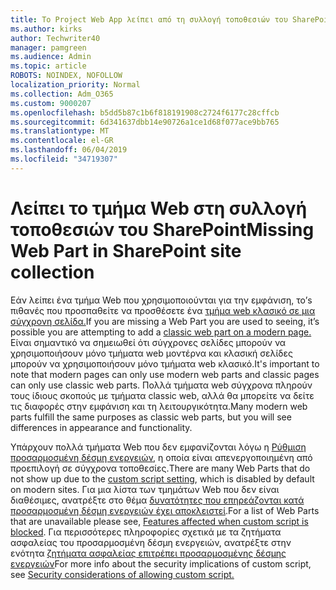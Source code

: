 ```yaml
---
title: Το Project Web App λείπει από τη συλλογή τοποθεσιών του SharePoint
ms.author: kirks
author: Techwriter40
manager: pamgreen
ms.audience: Admin
ms.topic: article
ROBOTS: NOINDEX, NOFOLLOW
localization_priority: Normal
ms.collection: Adm_O365
ms.custom: 9000207
ms.openlocfilehash: b5dd5b87c1b6f818191908c2724f6177c28cffcb
ms.sourcegitcommit: 6d341637dbb14e90726a1ce1d68f077ace9bb765
ms.translationtype: MT
ms.contentlocale: el-GR
ms.lasthandoff: 06/04/2019
ms.locfileid: "34719307"
---
```

# <a name="missing-web-part-in-sharepoint-site-collection"></a><span data-ttu-id="7d5c9-102">Λείπει το τμήμα Web στη συλλογή τοποθεσιών του SharePoint</span><span class="sxs-lookup"><span data-stu-id="7d5c9-102">Missing Web Part in SharePoint site collection</span></span>

<p><span data-ttu-id="7d5c9-103">Εάν λείπει ένα τμήμα Web που χρησιμοποιούνται για την εμφάνιση, το&rsquo;s πιθανές που προσπαθείτε να προσθέσετε ένα <a href="https://support.office.com/en-us/article/classic-and-modern-web-part-experiences-3fdae6c3-8fc1-49ab-8708-8c104b882e64">τμήμα web κλασικό σε μια σύγχρονη σελίδα.</a></span><span class="sxs-lookup"><span data-stu-id="7d5c9-103">If you are missing a Web Part you are used to seeing, it&rsquo;s possible you are attempting to add a <a href="https://support.office.com/en-us/article/classic-and-modern-web-part-experiences-3fdae6c3-8fc1-49ab-8708-8c104b882e64">classic web part on a modern page.</a></span></span> <span data-ttu-id="7d5c9-104">Είναι σημαντικό να σημειωθεί ότι σύγχρονες σελίδες μπορούν να χρησιμοποιήσουν μόνο τμήματα web μοντέρνα και κλασική σελίδες μπορούν να χρησιμοποιήσουν μόνο τμήματα web κλασικό.</span><span class="sxs-lookup"><span data-stu-id="7d5c9-104">It's important to note that modern pages can only use modern web parts and classic pages can only use classic web parts.</span></span> <span data-ttu-id="7d5c9-105">Πολλά τμήματα web σύγχρονα πληρούν τους ίδιους σκοπούς με τμήματα classic web, αλλά θα μπορείτε να δείτε τις διαφορές στην εμφάνιση και τη λειτουργικότητα.</span><span class="sxs-lookup"><span data-stu-id="7d5c9-105">Many modern web parts fulfill the same purposes as classic web parts, but you will see differences in appearance and functionality.</span></span></p> <p><span data-ttu-id="7d5c9-106">Υπάρχουν πολλά τμήματα Web που δεν εμφανίζονται λόγω η <a href="https://docs.microsoft.com/en-us/sharepoint/allow-or-prevent-custom-script">Ρύθμιση προσαρμοσμένη δέσμη ενεργειών</a>, η οποία είναι απενεργοποιημένη από προεπιλογή σε σύγχρονα τοποθεσίες.</span><span class="sxs-lookup"><span data-stu-id="7d5c9-106">There are many Web Parts that do not show up due to the <a href="https://docs.microsoft.com/en-us/sharepoint/allow-or-prevent-custom-script">custom script setting</a>, which is disabled by default on modern sites.</span></span> <span data-ttu-id="7d5c9-107">Για μια λίστα των τμημάτων Web που δεν είναι διαθέσιμες, ανατρέξτε στο θέμα <a href="https://docs.microsoft.com/en-us/sharepoint/allow-or-prevent-custom-script#features-affected-when-custom-script-is-blocked">δυνατότητες που επηρεάζονται κατά προσαρμοσμένη δέσμη ενεργειών έχει αποκλειστεί</a>.</span><span class="sxs-lookup"><span data-stu-id="7d5c9-107">For a list of Web Parts that are unavailable please see, <a href="https://docs.microsoft.com/en-us/sharepoint/allow-or-prevent-custom-script#features-affected-when-custom-script-is-blocked">Features affected when custom script is blocked</a>.</span></span> <span data-ttu-id="7d5c9-108">Για περισσότερες πληροφορίες σχετικά με τα ζητήματα ασφαλείας του προσαρμοσμένη δέσμη ενεργειών, ανατρέξτε στην ενότητα <a href="https://docs.microsoft.com/en-us/sharepoint/security-considerations-of-allowing-custom-script">ζητήματα ασφαλείας επιτρέπει προσαρμοσμένης δέσμης ενεργειών</a></span><span class="sxs-lookup"><span data-stu-id="7d5c9-108">For more info about the security implications of custom script, see <a href="https://docs.microsoft.com/en-us/sharepoint/security-considerations-of-allowing-custom-script">Security considerations of allowing custom script.</a></span></span></p>

